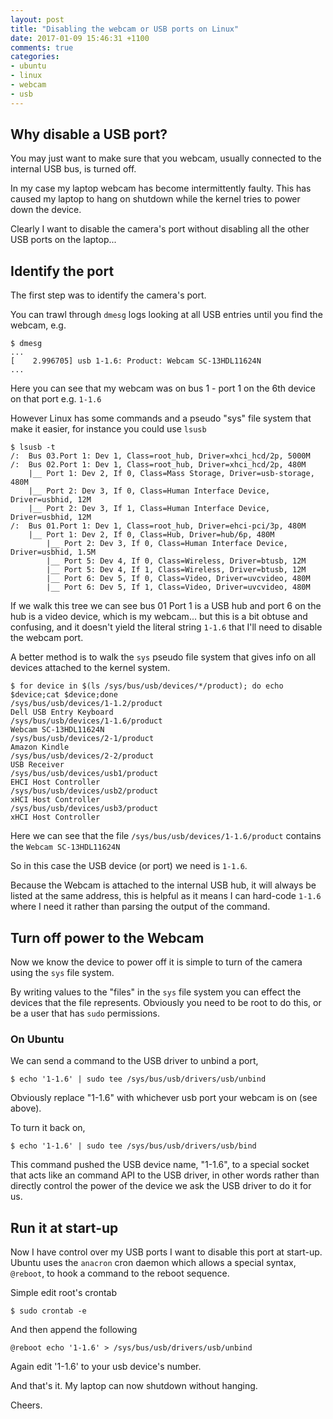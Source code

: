 ```yaml
---
layout: post
title: "Disabling the webcam or USB ports on Linux"
date: 2017-01-09 15:46:31 +1100
comments: true
categories:
- ubuntu
- linux
- webcam
- usb
---
```

## Why disable a USB port?
You may just want to make sure that you webcam, usually connected to the internal USB bus, is turned off.

In my case my laptop webcam has become intermittently faulty. This has caused my laptop to hang on shutdown while the kernel tries to power down the device.

Clearly I want to disable the camera's port without disabling all the other USB ports on the laptop...
<!--more--> 

## Identify the port
The first step was to identify the camera's port.

You can trawl through `dmesg` logs looking at all USB entries until you find the webcam, e.g.

    $ dmesg
    ...
    [    2.996705] usb 1-1.6: Product: Webcam SC-13HDL11624N
    ...

Here you can see that my webcam was on bus 1 - port 1 on the 6th device on that port e.g. `1-1.6`

However Linux has some commands and a pseudo "sys" file system that make it easier, for instance you could use `lsusb`

    $ lsusb -t
    /:  Bus 03.Port 1: Dev 1, Class=root_hub, Driver=xhci_hcd/2p, 5000M
    /:  Bus 02.Port 1: Dev 1, Class=root_hub, Driver=xhci_hcd/2p, 480M
        |__ Port 1: Dev 2, If 0, Class=Mass Storage, Driver=usb-storage, 480M
        |__ Port 2: Dev 3, If 0, Class=Human Interface Device, Driver=usbhid, 12M
        |__ Port 2: Dev 3, If 1, Class=Human Interface Device, Driver=usbhid, 12M
    /:  Bus 01.Port 1: Dev 1, Class=root_hub, Driver=ehci-pci/3p, 480M
        |__ Port 1: Dev 2, If 0, Class=Hub, Driver=hub/6p, 480M
            |__ Port 2: Dev 3, If 0, Class=Human Interface Device, Driver=usbhid, 1.5M
            |__ Port 5: Dev 4, If 0, Class=Wireless, Driver=btusb, 12M
            |__ Port 5: Dev 4, If 1, Class=Wireless, Driver=btusb, 12M
            |__ Port 6: Dev 5, If 0, Class=Video, Driver=uvcvideo, 480M
            |__ Port 6: Dev 5, If 1, Class=Video, Driver=uvcvideo, 480M

If we walk this tree we can see bus 01 Port 1 is a USB hub and port 6 on the hub is a video device, which is my webcam...
but this is a bit obtuse and confusing, and it doesn't yield the literal string `1-1.6` that I'll need to disable the webcam port.

A better method is to walk the `sys` pseudo file system that gives info on all devices attached to the kernel system.

    $ for device in $(ls /sys/bus/usb/devices/*/product); do echo $device;cat $device;done
    /sys/bus/usb/devices/1-1.2/product
    Dell USB Entry Keyboard
    /sys/bus/usb/devices/1-1.6/product
    Webcam SC-13HDL11624N
    /sys/bus/usb/devices/2-1/product
    Amazon Kindle
    /sys/bus/usb/devices/2-2/product
    USB Receiver
    /sys/bus/usb/devices/usb1/product
    EHCI Host Controller
    /sys/bus/usb/devices/usb2/product
    xHCI Host Controller
    /sys/bus/usb/devices/usb3/product
    xHCI Host Controller

Here we can see that the file `/sys/bus/usb/devices/1-1.6/product` contains the `Webcam SC-13HDL11624N`

So in this case the USB device (or port) we need is `1-1.6`. 

Because the Webcam is attached to the internal USB hub, it will always be listed at the same address, this is helpful as it means I can hard-code `1-1.6` where I need it rather than parsing the output of the command.

## Turn off power to the Webcam
Now we know the device to power off it is simple to turn of the camera using the `sys` file system. 

By writing values to the "files" in the `sys` file system you can effect the devices that the file represents. Obviously you need to be root to do this, or be a user that has `sudo` permissions.

### On Ubuntu
We can send a command to the USB driver to unbind a port,

    $ echo '1-1.6' | sudo tee /sys/bus/usb/drivers/usb/unbind

Obviously replace "1-1.6" with whichever usb port your webcam is on (see above).

To turn it back on,

    $ echo '1-1.6' | sudo tee /sys/bus/usb/drivers/usb/bind

This command pushed the USB device name, "1-1.6", to a special socket that acts like an command API to the USB driver, in other words rather than directly control the power of the device we ask the USB driver to do it for us.

## Run it at start-up
Now I have control over my USB ports I want to disable this port at start-up.
Ubuntu uses the `anacron` cron daemon which allows a special syntax, `@reboot`, to hook a command to the reboot sequence.

Simple edit root's crontab

    $ sudo crontab -e

And then append the following

    @reboot echo '1-1.6' > /sys/bus/usb/drivers/usb/unbind

Again edit '1-1.6' to your usb device's number.

And that's it. My laptop can now shutdown without hanging.

Cheers.
